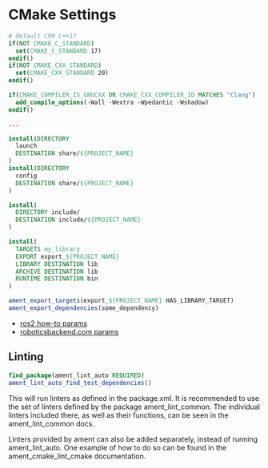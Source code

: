 # CMake Settings

```cmake
# default C99 C++17
if(NOT CMAKE_C_STANDARD)
  set(CMAKE_C_STANDARD 17)
endif()
if(NOT CMAKE_CXX_STANDARD)
  set(CMAKE_CXX_STANDARD 20)
endif()

if(CMAKE_COMPILER_IS_GNUCXX OR CMAKE_CXX_COMPILER_ID MATCHES "Clang")
  add_compile_options(-Wall -Wextra -Wpedantic -Wshadow)
endif()

...

install(DIRECTORY
  launch
  DESTINATION share/${PROJECT_NAME}
)
install(DIRECTORY
  config
  DESTINATION share/${PROJECT_NAME}
)

install(
  DIRECTORY include/
  DESTINATION include/${PROJECT_NAME}
)

install(
  TARGETS my_library
  EXPORT export_${PROJECT_NAME}
  LIBRARY DESTINATION lib
  ARCHIVE DESTINATION lib
  RUNTIME DESTINATION bin
)

ament_export_targets(export_${PROJECT_NAME} HAS_LIBRARY_TARGET)
ament_export_dependencies(some_dependency)
```

- [ros2 how-to params](https://docs.ros.org/en/jazzy/How-To-Guides/Ament-CMake-Documentation.html)
- [roboticsbackend.com params](https://roboticsbackend.com/ros2-yaml-params/)

## Linting

```cmake
find_package(ament_lint_auto REQUIRED)
ament_lint_auto_find_test_dependencies()
```

This will run linters as defined in the package.xml. It is recommended to use the set of linters defined by the package ament_lint_common. The individual linters included there, as well as their functions, can be seen in the ament_lint_common docs.

Linters provided by ament can also be added separately, instead of running ament_lint_auto. One example of how to do so can be found in the ament_cmake_lint_cmake documentation.